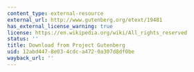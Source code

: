 ```yaml
---
content_type: external-resource
external_url: http://www.gutenberg.org/etext/19481
has_external_license_warning: true
license: https://en.wikipedia.org/wiki/All_rights_reserved
status: ''
title: Download from Project Gutenberg
uid: 12abd447-8e03-4cdc-a472-0a307d8df0be
wayback_url: ''
---
```

